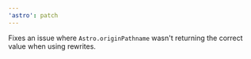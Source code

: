 ```yaml
---
'astro': patch
---
```


Fixes an issue where `Astro.originPathname` wasn't returning the correct value when using rewrites.
